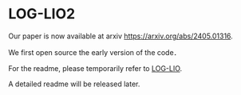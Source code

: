 # LOG-LIO2

Our paper is now available at arxiv https://arxiv.org/abs/2405.01316.

We first open source the early version of the code．

For the readme, please temporarily refer to [LOG-LIO](https://github.com/tiev-tongji/LOG-LIO).

A detailed readme will be released later.
